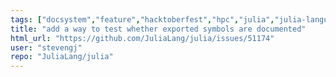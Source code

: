 ```yaml
---
tags: ["docsystem","feature","hacktoberfest","hpc","julia","julia-language","julialang","machine-learning","numerical","programming-language","science","scientific","testsystem"]
title: "add a way to test whether exported symbols are documented"
html_url: "https://github.com/JuliaLang/julia/issues/51174"
user: "stevengj"
repo: "JuliaLang/julia"
---
```



